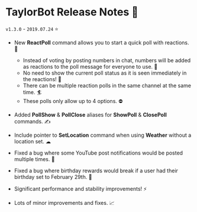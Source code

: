 # TaylorBot Release Notes 📝
`v1.3.0` - `2019.07.24` ⭐

- New **ReactPoll** command allows you to start a quick poll with reactions. 🤼
    - Instead of voting by posting numbers in chat, numbers will be added as reactions to the poll message for everyone to use. 🔢
    - No need to show the current poll status as it is seen immediately in the reactions! 👀
    - There can be multiple reaction polls in the same channel at the same time. 🏄
    - These polls only allow up to 4 options. ⛔

- Added **PollShow** & **PollClose** aliases for **ShowPoll** & **ClosePoll** commands. ✍

- Include pointer to **SetLocation** command when using **Weather** without a location set. ☁

- Fixed a bug where some YouTube post notifications would be posted multiple times. 🐛

- Fixed a bug where birthday rewards would break if a user had their birthday set to February 29th. 🐛

- Significant performance and stability improvements! ⚡

- Lots of minor improvements and fixes. 📈
